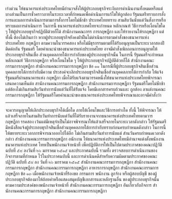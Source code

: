 เร่งด่วน ให้ธนาคารแห่งประเทศไทยมีอำนาจสั่งให้ผู้ประกอบธุรกิจระงับการดำเนินงานทั้งหมดหรือแต่
บางส่วนเป็นการชั่วคราวภายในระยะเวลาที่กำหนดเพื่อดำเนินการแก้ไขให้ถูกต้อง
รัฐมนตรีทราบการสั่งการและผลการดำเนินการตามการสั่งการโดยไม่ชักช้า
ประเทศไทยทราบ
สามสิบวันนับแต่วันสั่งการหรือทราบผลการดำเนินการ ในการนี้ ธนาคารแห่งประเทศไทยจะกำหนด
หลักเกณฑ์ วิธีการหรือเงื่อนไขใด ๆ ให้ผู้ประกอบธุรกิจปฏิบัติด้วยก็ได้
สํานักงานคณะกรร การกฤษฎีกา
และให้รายงานให้รกฤษฎีกา
แต่ทั้งนี้ ต้องไม่เกินกว่า
หากผู้ประกอบธุรกิจยังคงฝ่าฝืนไม่ดำเนินการตามคำสั่งของธนาคารแห่งประเทศไทย กฤษฎีกา
ตามความในวรรคสอง หรือไม่มีธุรกรรมตามที่ได้รับอนุญาตเป็นระยะเวลาสองปีติดต่อกัน รัฐมนตรี
โดยคำแนะนำของธนาคารแห่งประเทศไทย อาจมีคำสั่งเพิกถอนการอนุญาตให้ประกอบธุรกิจสินเชื่อ
ส่วนบุคคลภายใต้การกำกับของผู้ประกอบธุรกิจนั้น ในการนี้ รัฐมนตรีจะกำหนดหลักเกณฑ์ วิธีการกฤษฎีกา
หรือเงื่อนไขใด ๆ ให้ผู้ประกอบธุรกิจปฏิบัติด้วยก็ได้
สำนักงานคณะกรรมการกฤษฎีกา
สำนักงานคณะกรรมการกฤษฎีกา
ข้อ ๑๑ ในกรณีที่ผู้ประกอบธุรกิจสินเชื่อส่วนบุคคลภายใต้การกำกับมีความ
ประสงค์จะเลิกประกอบธุรกิจสินเชื่อส่วนบุคคลภายใต้การกำกับ ให้แจ้งรัฐมนตรีผ่านธนาคารแห่ง กฤษฎีกา
เมื่อได้รับแจ้งตามวรรคหนึ่งให้ธนาคารแห่งประเทศไทยพิจารณาเสนอความเห็นต่อ
สานักงานคณะกรรมการกฤษฎีกา
สำนักงานกรมการกฤษฎีกา
รัฐมนตรีโดยไม่ชักช้า แต่ต้องไม่เกินสามสิบวันทำการนับแต่วันที่ได้รับแจ้ง โดยมีเอกสารครบถ้วนและ
ถูกต้อง
ลาแต่งานคณะกรรมการกฤษฎีกา
ให้รัฐมนตรีโดยคําแนะนําของธนาคารแห่งประเทศไทยพิจารณาและอาจมีคำสั่งว่า
**************
จะควรอนุญาตให้เลิกประกอบธุรกิจได้เมื่อใด ภายใต้เงื่อนไขและวิธีการอย่างใด ทั้งนี้ ให้พิจารณา
ให้แล้วเสร็จภายในสามสิบวันทำการนับแต่วันที่ได้รับรายงานจากธนาคารแห่งประเทศไทยตามวารกฤษฎีกา
รรคสอง เว้นแต่มีเหตุจําเป็นไม่อาจพิจารณาให้แล้วเสร็จภายในระยะเวลาดังกล่าว ให้รัฐมนตรี
มีหนังสือแจ้งผู้ประกอบธุรกิจสินเชื่อส่วนบุคคลภายใต้การกำกับทราบก่อนครบกำหนดดังกล่าว
ในการนี้ ให้ขยายระยะเวลาการพิจารณาออกไปได้อีก ไม่เกินสามสิบวันทำการนับแต่
สำนวันครบกำหนดเวลาดังกล่าว
สํานักงานคณะกรรมการกฤษฎีกา
อนักงาน ให้ธนาคารแห่งประเทศไทยมีอำนาจแต่งตั้งพนักงานธนาคารแห่งประเทศ
ไทยเป็นพนักงานเจ้าหน้าที่ เพื่อปฏิบัติการให้เป็นไปตามประกาศของคณะปฏิวัติ ฉบับที่ ๕๘ ลงวันที่
๒๖ มกราคม ๒๕๑๕ และประกาศฉบับนี้ รวมทั้ง ตรวจสอบการดำเนินงานของกิจการตามที่กำหนด
ไว้ในประกาศฉบับนี้ และการดำเนินคดีสำหรับความผิดตามประกาศของคณะปฏิวัติ ฉบับที่ ๕๘ ลง
วันที่ ๒๖ มกราคม ๒๕๑๕
สำนักงานคณะกรรมการกฤษฎีกา
สำนักงานคณะกรรมการกฤษฎีกา
สํานักงานคณะกรรมการกฤษฎีกา
อาหารการกฤษฎีกา
สำนักงานคณะกรรมการกฤษฎีกา
ข้อ ๑๓ เมื่อพนักงานเจ้าหน้าที่ร้องขอ กรรมการ พนักงาน ลูกจ้าง หรือผู้สอบบัญชี
ของผู้ประกอบธุรกิจต้องมาให้ถ้อยคำหรือแสดงสมุดบัญชีเอกสารและหลักฐานอื่น
ของผู้ประกอบธุรกิจนั้น ตามความประสงค์ของพนักงานเจ้าหน้าที่
สํานักงานคณะกรรมการกฤษฎีกา
อันเกี่ยวกับกิจการ
สํานักงานคณะกรรมการกฤษฎีกา
สํานักงานคณะกรรมการกฤษฎีกา
